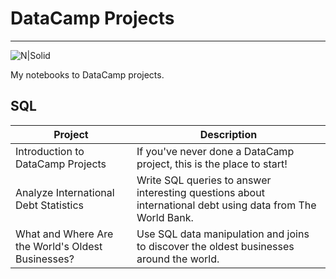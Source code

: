 # DataCamp Projects
---
![N|Solid](https://res.cloudinary.com/dyd911kmh/image/upload/f_auto,q_auto:best/v1603223608/DC_New_mugdv8.png)

My notebooks to DataCamp projects.
## SQL



| Project | Description |
| ---------------- | ----------------- | 
|Introduction to DataCamp Projects| If you've never done a DataCamp project, this is the place to start! |
| Analyze International Debt Statistics | Write SQL queries to answer interesting questions about international debt using data from The World Bank. |
| What and Where Are the World's Oldest Businesses? | Use SQL data manipulation and joins to discover the oldest businesses around the world. |

